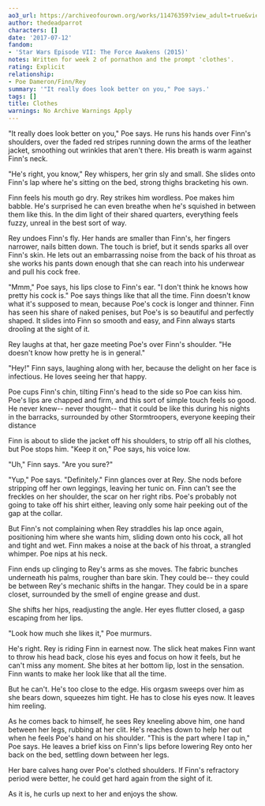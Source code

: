 ```yaml
---
ao3_url: https://archiveofourown.org/works/11476359?view_adult=true&view_full_work=true
author: thedeadparrot
characters: []
date: '2017-07-12'
fandom:
- 'Star Wars Episode VII: The Force Awakens (2015)'
notes: Written for week 2 of pornathon and the prompt 'clothes'.
rating: Explicit
relationship:
- Poe Dameron/Finn/Rey
summary: '"It really does look better on you," Poe says.'
tags: []
title: Clothes
warnings: No Archive Warnings Apply
---
```


"It really does look better on you," Poe says. He runs his hands over Finn's shoulders, over the faded red stripes running down the arms of the leather jacket, smoothing out wrinkles that aren't there. His breath is warm against Finn's neck.

"He's right, you know," Rey whispers, her grin sly and small. She slides onto Finn's lap where he's sitting on the bed, strong thighs bracketing his own. 

Finn feels his mouth go dry. Rey strikes him wordless. Poe makes him babble. He's surprised he can even breathe when he's squished in between them like this. In the dim light of their shared quarters, everything feels fuzzy, unreal in the best sort of way.

Rey undoes Finn's fly. Her hands are smaller than Finn's, her fingers narrower, nails bitten down. The touch is brief, but it sends sparks all over Finn's skin. He lets out an embarrassing noise from the back of his throat as she works his pants down enough that she can reach into his underwear and pull his cock free. 

"Mmm," Poe says, his lips close to Finn's ear. "I don't think he knows how pretty his cock is." Poe says things like that all the time. Finn doesn't know what it's supposed to mean, because Poe's cock is longer and thinner. Finn has seen his share of naked penises, but Poe's is so beautiful and perfectly shaped. It slides into Finn so smooth and easy, and Finn always starts drooling at the sight of it.

Rey laughs at that, her gaze meeting Poe's over Finn's shoulder. "He doesn't know how pretty he is in general."

"Hey!" Finn says, laughing along with her, because the delight on her face is infectious. He loves seeing her that happy.

Poe cups Finn's chin, tilting Finn's head to the side so Poe can kiss him. Poe's lips are chapped and firm, and this sort of simple touch feels so good. He never knew-- never thought-- that it could be like this during his nights in the barracks, surrounded by other Stormtroopers, everyone keeping their distance

Finn is about to slide the jacket off his shoulders, to strip off all his clothes, but Poe stops him. "Keep it on," Poe says, his voice low.

"Uh," Finn says. "Are you sure?" 

"Yup," Poe says. "Definitely." Finn glances over at Rey. She nods before stripping off her own leggings, leaving her tunic on. Finn can't see the freckles on her shoulder, the scar on her right ribs. Poe's probably not going to take off his shirt either, leaving only some hair peeking out of the gap at the collar.

But Finn's not complaining when Rey straddles his lap once again, positioning him where she wants him, sliding down onto his cock, all hot and tight and wet. Finn makes a noise at the back of his throat, a strangled whimper. Poe nips at his neck.

Finn ends up clinging to Rey's arms as she moves. The fabric bunches underneath his palms, rougher than bare skin. They could be-- they could be between Rey's mechanic shifts in the hangar. They could be in a spare closet, surrounded by the smell of engine grease and dust.

She shifts her hips, readjusting the angle. Her eyes flutter closed, a gasp escaping from her lips.

"Look how much she likes it," Poe murmurs.

He's right. Rey is riding Finn in earnest now. The slick heat makes Finn want to throw his head back, close his eyes and focus on how it feels, but he can't miss any moment. She bites at her bottom lip, lost in the sensation. Finn wants to make her look like that all the time.

But he can't. He's too close to the edge. His orgasm sweeps over him as she bears down, squeezes him tight. He has to close his eyes now. It leaves him reeling.

As he comes back to himself, he sees Rey kneeling above him, one hand between her legs, rubbing at her clit. He's reaches down to help her out when he feels Poe's hand on his shoulder. "This is the part where I tap in," Poe says. He leaves a brief kiss on Finn's lips before lowering Rey onto her back on the bed, settling down between her legs. 

Her bare calves hang over Poe's clothed shoulders. If Finn's refractory period were better, he could get hard again from the sight of it.

As it is, he curls up next to her and enjoys the show.
